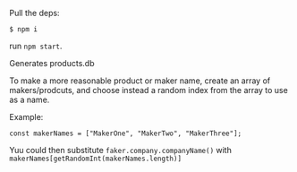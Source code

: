 Pull the deps:
```
$ npm i
```

run ```npm start```. 

Generates products.db

To make a more reasonable product or maker name, create an array of makers/prodcuts, and choose instead a random index from the array 
to use as a name.

Example:
```
const makerNames = ["MakerOne", "MakerTwo", "MakerThree"];
```
 
Yuu could then substitute  ```faker.company.companyName()``` with ```makerNames[getRandomInt(makerNames.length)]```
